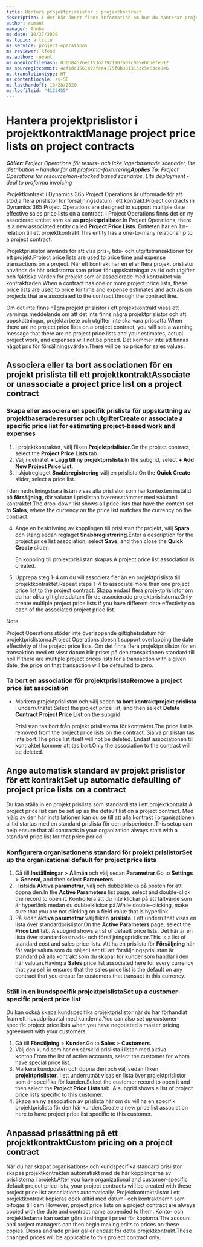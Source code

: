 ```yaml
---
title: Hantera projektprislistor i projektkontrakt
description: I det här ämnet finns information om hur du hanterar projektprislistor i projektkontrakt.
author: rumant
manager: Annbe
ms.date: 10/27/2020
ms.topic: article
ms.service: project-operations
ms.reviewer: kfend
ms.author: rumant
ms.openlocfilehash: 030684576e1f53d27921907b07c9e5e0c5efe612
ms.sourcegitcommit: 4cf1dc1561b92fca4175f0b3813133c5e63ce8e6
ms.translationtype: HT
ms.contentlocale: sv-SE
ms.lasthandoff: 10/28/2020
ms.locfileid: "4133455"
---
```

# <a name="manage-project-price-lists-on-project-contracts"></a><span data-ttu-id="eae1e-103">Hantera projektprislistor i projektkontrakt</span><span class="sxs-lookup"><span data-stu-id="eae1e-103">Manage project price lists on project contracts</span></span>

<span data-ttu-id="eae1e-104">_**Gäller:** Project Operations för resurs- och icke lagerbaserade scenarier, lite distribution – handlar för att proforma-fakturering_</span><span class="sxs-lookup"><span data-stu-id="eae1e-104">_**Applies To:** Project Operations for resource/non-stocked based scenarios, Lite deployment - deal to proforma invoicing_</span></span>

<span data-ttu-id="eae1e-105">Projektkontrakt i Dynamics 365 Project Operations är utformade för att stödja flera prislistor för försäljningsdatum i ett kontrakt.</span><span class="sxs-lookup"><span data-stu-id="eae1e-105">Project contracts in Dynamics 365 Project Operations are designed to support multiple date effective sales price lists on a contract.</span></span> <span data-ttu-id="eae1e-106">I Project Operations finns det en ny associerad entitet som kallas **projektprislistor**.</span><span class="sxs-lookup"><span data-stu-id="eae1e-106">In Project Operations, there is a new associated entity called **Project Price Lists**.</span></span> <span data-ttu-id="eae1e-107">Entiteten har en 1:n-relation till ett projektkontrakt.</span><span class="sxs-lookup"><span data-stu-id="eae1e-107">This entity has a one-to-many relationship to a project contract.</span></span>

<span data-ttu-id="eae1e-108">Projektprislistor används för att visa pris-, tids- och utgiftstransaktioner för ett projekt.</span><span class="sxs-lookup"><span data-stu-id="eae1e-108">Project price lists are used to price time and expense transactions on a project.</span></span> <span data-ttu-id="eae1e-109">När ett kontrakt har en eller flera projekt prislistor används de här prislistorna som priser för uppskattningar av tid och utgifter och faktiska värden för projekt som är associerade med kontraktet via kontraktraden.</span><span class="sxs-lookup"><span data-stu-id="eae1e-109">When a contract has one or more project price lists, these price lists are used to price for time and expense estimates and actuals on projects that are associated to the contract through the contract line.</span></span>

<span data-ttu-id="eae1e-110">Om det inte finns några projekt prislistor i ett projektkontrakt visas ett varnings meddelande om att det inte finns några projektprislistor och att uppskattningar, projektarbete och utgifter inte ska vara prissatta.</span><span class="sxs-lookup"><span data-stu-id="eae1e-110">When there are no project price lists on a project contract, you will see a warning message that there are no project price lists and your estimates, actual project work, and expenses will not be priced.</span></span> <span data-ttu-id="eae1e-111">Det kommer inte att finnas något pris för försäljningsvärden.</span><span class="sxs-lookup"><span data-stu-id="eae1e-111">There will be no price for sales values.</span></span>

## <a name="associate-or-unassociate-a-project-price-list-on-a-project-contract"></a><span data-ttu-id="eae1e-112">Associera eller ta bort associationen för en projekt prislista till ett projektkontrakt</span><span class="sxs-lookup"><span data-stu-id="eae1e-112">Associate or unassociate a project price list on a project contract</span></span>

### <a name="create-or-associate-a-specific-price-list-for-estimating-project-based-work-and-expenses"></a><span data-ttu-id="eae1e-113">Skapa eller associera en specifik prislista för uppskattning av projektbaserade resurser och utgifter</span><span class="sxs-lookup"><span data-stu-id="eae1e-113">Create or associate a specific price list for estimating project-based work and expenses</span></span>

1. <span data-ttu-id="eae1e-114">I projektkontraktet, välj fliken **Projektprislistor**.</span><span class="sxs-lookup"><span data-stu-id="eae1e-114">On the project contract, select the **Project Price Lists** tab.</span></span>
2. <span data-ttu-id="eae1e-115">Välj i delnätet **+ Lägg till ny projektprislista**.</span><span class="sxs-lookup"><span data-stu-id="eae1e-115">In the subgrid, select **+ Add New Project Price List**.</span></span>
3. <span data-ttu-id="eae1e-116">I skjutreglaget **Snabbregistrering** välj en prislista.</span><span class="sxs-lookup"><span data-stu-id="eae1e-116">On the **Quick Create** slider, select a price list.</span></span> 

  <span data-ttu-id="eae1e-117">I den nedrullningsbara listan visas alla prislistor som har kontexten inställd på **försäljning**, där valutan i prislistan överensstämmer med valutan i kontraktet.</span><span class="sxs-lookup"><span data-stu-id="eae1e-117">The drop-down list shows all price lists that have the context set to **Sales**, where the currency on the price list matches the currency on the contract.</span></span>
  
4. <span data-ttu-id="eae1e-118">Ange en beskrivning av kopplingen till prislistan för projekt, välj **Spara** och stäng sedan reglaget **Snabbregistrering**.</span><span class="sxs-lookup"><span data-stu-id="eae1e-118">Enter a description for the project price list association, select **Save**, and then close the **Quick Create** slider.</span></span>

   <span data-ttu-id="eae1e-119">En koppling till projektprislistan skapas.</span><span class="sxs-lookup"><span data-stu-id="eae1e-119">A project price list association is created.</span></span>
   
5. <span data-ttu-id="eae1e-120">Upprepa steg 1-4 om du vill associera fler än en projektprislista till projektkontraktet.</span><span class="sxs-lookup"><span data-stu-id="eae1e-120">Repeat steps 1-4 to associate more than one project price list to the project contract.</span></span> <span data-ttu-id="eae1e-121">Skapa endast flera projektprislistor om du har olika giltighetsdatum för de associerade projektprislistorna.</span><span class="sxs-lookup"><span data-stu-id="eae1e-121">Only create multiple project price lists if you have different date effectivity on each of the associated project price list.</span></span>

> [!NOTE]
> <span data-ttu-id="eae1e-122">Project Operations stöder inte överlappande giltighetsdatum för projektprislistorna.</span><span class="sxs-lookup"><span data-stu-id="eae1e-122">Project Operations doesn't support overlapping the date effectivity of the project price lists.</span></span> <span data-ttu-id="eae1e-123">Om det finns flera projektprislistor för en transaktion med ett visst datum blir priset på den transaktionen standard till noll.</span><span class="sxs-lookup"><span data-stu-id="eae1e-123">If there are multiple project prices lists for a transaction with a given date, the price on that transaction will be defaulted to zero.</span></span>

### <a name="remove-a-project-price-list-association"></a><span data-ttu-id="eae1e-124">Ta bort en association för projektprislista</span><span class="sxs-lookup"><span data-stu-id="eae1e-124">Remove a project price list association</span></span>

- <span data-ttu-id="eae1e-125">Markera projektprislistan och välj sedan **ta bort kontraktprojekt prislista** i underrutnätet.</span><span class="sxs-lookup"><span data-stu-id="eae1e-125">Select the project price list, and then select **Delete Contract Project Price List** on the subgrid.</span></span> 

  <span data-ttu-id="eae1e-126">Prislistan tas bort från projekt prislistorna för kontraktet.</span><span class="sxs-lookup"><span data-stu-id="eae1e-126">The price list is removed from the project price lists on the contract.</span></span> <span data-ttu-id="eae1e-127">Själva prislistan tas inte bort.</span><span class="sxs-lookup"><span data-stu-id="eae1e-127">The price list itself will not be deleted.</span></span> <span data-ttu-id="eae1e-128">Endast associationen till kontraktet kommer att tas bort.</span><span class="sxs-lookup"><span data-stu-id="eae1e-128">Only the association to the contract will be deleted.</span></span>

## <a name="set-up-automatic-defaulting-of-project-price-lists-on-a-contract"></a><span data-ttu-id="eae1e-129">Ange automatisk standard av projekt prislistor för ett kontrakt</span><span class="sxs-lookup"><span data-stu-id="eae1e-129">Set up automatic defaulting of project price lists on a contract</span></span>

<span data-ttu-id="eae1e-130">Du kan ställa in en projekt prislista som standardlista i ett projektkontrakt.</span><span class="sxs-lookup"><span data-stu-id="eae1e-130">A project price list can be set up as the default list on a project contract.</span></span> <span data-ttu-id="eae1e-131">Med hjälp av den här installationen kan du se till att alla kontrakt i organisationen alltid startas med en standard prislista för den prisperioden.</span><span class="sxs-lookup"><span data-stu-id="eae1e-131">This setup can help ensure that all contracts in your organization always start with a standard price list for that price period.</span></span>

### <a name="set-up-the-organizational-default-for-project-price-lists"></a><span data-ttu-id="eae1e-132">Konfigurera organisationens standard för projekt prislistor</span><span class="sxs-lookup"><span data-stu-id="eae1e-132">Set up the organizational default for project price lists</span></span>

1. <span data-ttu-id="eae1e-133">Gå till **Inställningar** > **Allmän** och välj sedan **Parametrar**.</span><span class="sxs-lookup"><span data-stu-id="eae1e-133">Go to **Settings** > **General**, and then select **Parameters**.</span></span>
2. <span data-ttu-id="eae1e-134">I listsida **Aktiva parametrar**, välj och dubbelklicka på posten för att öppna den.</span><span class="sxs-lookup"><span data-stu-id="eae1e-134">In the **Active Parameters** list page, select and double-click the record to open it.</span></span> <span data-ttu-id="eae1e-135">Kontrollera att du inte klickar på ett fältvärde som är hyperlänk medan du dubbelklickar på.</span><span class="sxs-lookup"><span data-stu-id="eae1e-135">While double–clicking, make sure that you are not clicking on a field value that is hyperlink.</span></span> 
3. <span data-ttu-id="eae1e-136">På sidan **aktiva parametrar** välj fliken **prislista**. I ett underrutnät visas en lista över standardprislistor.</span><span class="sxs-lookup"><span data-stu-id="eae1e-136">On the **Active Parameters** page, select the **Price List** tab. A subgrid shows a list of default price lists.</span></span> <span data-ttu-id="eae1e-137">Det här är en lista över standardkostnads- och försäljningsprislistor.</span><span class="sxs-lookup"><span data-stu-id="eae1e-137">This is a list of standard cost and sales price lists.</span></span> <span data-ttu-id="eae1e-138">Att ha en prislista för **Försäljning** här för varje valuta som du säljer i ser till att försäljningsprislistan är standard på alla kontrakt som du skapar för kunder som handlar i den här valutan.</span><span class="sxs-lookup"><span data-stu-id="eae1e-138">Having a **Sales** price list associated here for every currency that you sell in ensures that the sales price list is the default on any contract that you create for customers that transact in this currency.</span></span>

### <a name="set-up-a-customer-specific-project-price-list"></a><span data-ttu-id="eae1e-139">Ställ in en kundspecifik projektprislista</span><span class="sxs-lookup"><span data-stu-id="eae1e-139">Set up a customer-specific project price list</span></span>

<span data-ttu-id="eae1e-140">Du kan också skapa kundspecifika projektprislistor när du har förhandlat fram ett huvudprisavtal med kunderna.</span><span class="sxs-lookup"><span data-stu-id="eae1e-140">You can also set up customer–specific project price lists when you have negotiated a master pricing agreement with your customers.</span></span>

1. <span data-ttu-id="eae1e-141">Gå till **Försäljning** > **Kunder**.</span><span class="sxs-lookup"><span data-stu-id="eae1e-141">Go to **Sales** > **Customers**.</span></span>
2. <span data-ttu-id="eae1e-142">Välj den kund som har en särskild prislista i listan med aktiva konton.</span><span class="sxs-lookup"><span data-stu-id="eae1e-142">From the list of active accounts, select the customer for whom have special price list.</span></span>
3. <span data-ttu-id="eae1e-143">Markera kundposten och öppna den och välj sedan fliken **projektprislistor**. I ett underrutnät visas en lista över projektprislistor som är specifika för kunden.</span><span class="sxs-lookup"><span data-stu-id="eae1e-143">Select the customer record to open it and then select the **Project Price Lists** tab. A subgrid shows a list of project price lists specific to this customer.</span></span> 
4. <span data-ttu-id="eae1e-144">Skapa en ny association av prislista här om du vill ha en specifik projektprislista för den här kunden.</span><span class="sxs-lookup"><span data-stu-id="eae1e-144">Create a new price list association here to have project price list specific to this customer.</span></span>

## <a name="custom-pricing-on-a-project-contract"></a><span data-ttu-id="eae1e-145">Anpassad prissättning på ett projektkontrakt</span><span class="sxs-lookup"><span data-stu-id="eae1e-145">Custom pricing on a project contract</span></span>

<span data-ttu-id="eae1e-146">När du har skapat organisations- och kundspecifika standard prislistor skapas projektkontrakten automatiskt med de här kopplingarna av prislistorna i projekt.</span><span class="sxs-lookup"><span data-stu-id="eae1e-146">After you have organizational and customer-specific default project price lists, your project contracts will be created with these project price list associations automatically.</span></span> <span data-ttu-id="eae1e-147">Projektkontraktslistor i ett projektkontrakt kopieras dock alltid med datum- och kontraktnamn som bifogas till dem.</span><span class="sxs-lookup"><span data-stu-id="eae1e-147">However, project price lists on a project contract are always copied with the date and contract name appended to them.</span></span> <span data-ttu-id="eae1e-148">Konto- och projektledarna kan sedan göra ändringar i priser för kopiorna.</span><span class="sxs-lookup"><span data-stu-id="eae1e-148">The account and project managers can then begin making edits to prices on these copies.</span></span> <span data-ttu-id="eae1e-149">Dessa ändrade priser gäller endast för detta projektkontrakt.</span><span class="sxs-lookup"><span data-stu-id="eae1e-149">These changed prices will be applicable to this project contract only.</span></span>
